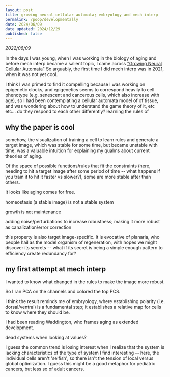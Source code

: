 ```yaml
---
layout: post
title: growing neural cellular automata; embryology and mech interp
permalink: /poop/developmentally
date: 2024/06/09
date_updated: 2024/12/29
published: false
---
```


_2022/06/09_

In the days I was young, when I was working in the biology of aging and before mech interp became a salient topic, I came across ["Growing Neural Cellular Automata"](https://distill.pub/2020/growing-ca/)
So arguably, the first time I did mech interp was in 2021, when it was not yet cool. 

I think I was primed to find it compelling because I was working on epigenetic clocks, and epigenetics seems to correspond heavily to cell phenotype (e.g. senescent and cancerous cells, which also increase with age), so I had been contemplating a cellular automata model of of tissue, and was wondering about how to understand the game theory of it, etc etc...
do they respond to each other differently? learning the rules of 

## why the paper is cool

somehow, the visualization of training a cell to learn rules and generate a target image, which was stable for some time, but became unstable with time, was a valuable intuition for explaining my qualms about current theories of aging.

Of the space of possible functions/rules that fit the constraints (here, needing to hit a target image after some period of time -- what happens if you train it to hit it faster vs slower?), some are more stable after than others.

It looks like aging comes for free.

homeostasis (a stable image) is not a stable system

growth is not maintenance

adding noise/perturbations to increase robustness;
making it more robust as canalization/error correction 


this property is also target image-specific. It is evocative of planaria, who people hail as the model organism of regeneration, with hopes we might discover its secrets -- what if its secret is being a simple enough pattern to efficiency create redundancy for?

## my first attempt at mech interp

I wanted to know what changed in the rules to make the image more robust.

So I ran PCA on the channels and colored the top PCS.

I think the result reminds me of embryology, where establishing polarity (i.e. dorsal/ventral) is a fundamental step; it establishes a relative map for cells to know where they should be.   

I had been reading Waddington, who frames aging as extended development.

dead systems when looking at values?

I guess the common trend is losing interest when I realize that the system is lacking characteristics of the type of system I find interesting -- here, the individual cells aren't 'selfish', so there isn't the tension of local versus global optimization. I guess this might be a good metaphor for pediatric cancers, but less so of adult cancers. 